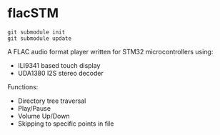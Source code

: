 # flacSTM

	git submodule init
	git submodule update

A FLAC audio format player written for STM32 microcontrollers using:
- ILI9341 based touch display
- UDA1380 I2S stereo decoder

Functions:
- Directory tree traversal
- Play/Pause
- Volume Up/Down
- Skipping to specific points in file
